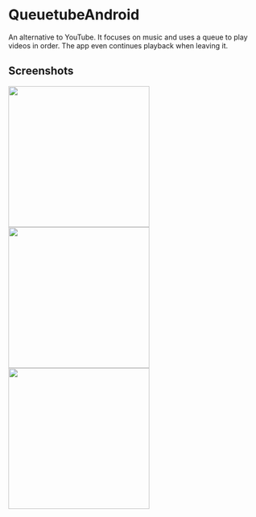 # QueuetubeAndroid
An alternative to YouTube. It focuses on music and uses a queue to play videos in order. The app even continues playback when leaving it.

## Screenshots

<img src="" width="280" alt=""/> <img src="" width="280" alt=""/> <img src="" width="280" alt=""/>
